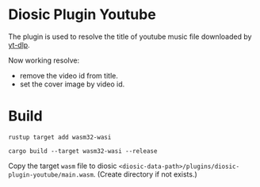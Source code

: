 # Diosic Plugin Youtube
The plugin is used to resolve the title of youtube music file downloaded by [yt-dlp](https://github.com/yt-dlp/yt-dlp).

Now working resolve:
- remove the video id from title.
- set the cover image by video id.

# Build
```
rustup target add wasm32-wasi

cargo build --target wasm32-wasi --release
```

Copy the target `wasm` file to diosic `<diosic-data-path>/plugins/diosic-plugin-youtube/main.wasm`. (Create directory if not exists.)